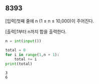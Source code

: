 ## 8393

[입력]첫째 줄에 n (1 ≤ n ≤ 10,000)이 주어진다.

[출력]1부터 n까지 합을 출력한다.

```python
n = int(input())

total = 0
for i in range(1,n + 1):
    total += i
print(total)
```

```
3
6
```